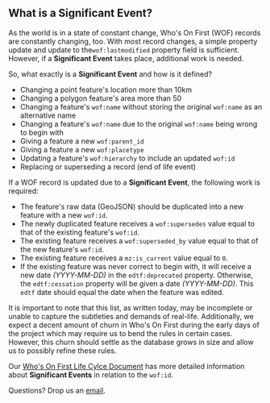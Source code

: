 ## What is a Significant Event?

As the world is in a state of constant change, Who's On First (WOF) records are constantly changing, too. With most record changes, a simple property update and update to the`wof:lastmodified` property field is sufficient. However, if a **Significant Event** takes place, additional work is needed. 

So, what exactly is a **Significant Event** and how is it defined?

- Changing a point feature's location more than 10km
- Changing a polygon feature's area more than 50
- Changing a feature's `wof:name` without storing the original `wof:name` as an alternative name
- Changing a feature's `wof:name` due to the original `wof:name` being wrong to begin with
- Giving a feature a new `wof:parent_id`
- Giving a feature a new `wof:placetype`
- Updating a feature's `wof:hierarchy` to include an updated `wof:id`
- Replacing or superseding a record (end of life event)

If a WOF record is updated due to a **Significant Event**, the following work is required:

- The feature's raw data (GeoJSON) should be duplicated into a new feature with a new `wof:id`.
- The newly duplicated feature receives a `wof:supersedes` value equal to that of the existing feature's `wof:id`.
- The existing feature receives a `wof:superseded_by` value equal to that of the new feature's `wof:id`.
- The existing feature receives a `mz:is_current` value equal to `0`.
- If the existing feature was never correct to begin with, it will receive a new date _(YYYY-MM-DD)_ in the `edtf:deprecated` property. Otherwise, the `edtf:cessation` property will be given a date _(YYYY-MM-DD)_. This `edtf` date should equal the date when the feature was edited.

It is important to note that this list, as written today, may be incomplete or unable to capture the subtleties and demands of real-life. Additionally, we expect a decent amount of churn in Who's On First during the early days of the project which may require us to bend the rules in certain cases. However, this churn should settle as the database grows in size and allow us to possibly refine these rules.

Our [Who's On First Life Cylce Document](https://github.com/whosonfirst/whosonfirst-cookbook/blob/master/definition/wof:id_lifecycle.md) has more detailed information about **Significant Events** in relation to the `wof:id`.

Questions? Drop us an [email](stephen.epps@mapzen.com).
